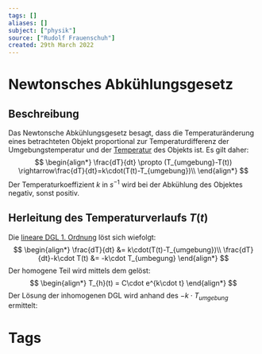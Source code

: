 ```yaml
---
tags: []
aliases: []
subject: ["physik"]
source: ["Rudolf Frauenschuh"]
created: 29th March 2022
---
```


# Newtonsches Abkühlungsgesetz
## Beschreibung
Das Newtonsche Abkühlungsgesetz besagt, dass die Temperaturänderung eines betrachteten Objekt proportional zur Temperaturdifferenz der Umgebungstemperatur und der [Temperatur](Temperatur%20und%20Teilchenmodell.md) des Objekts ist.
Es gilt daher:
$$
\begin{align*}
	\frac{dT}{dt} \propto (T_{umgebung}-T(t)) \rightarrow\frac{dT}{dt}=k\cdot(T(t)-T_{umgebung})\\
\end{align*}
$$
Der Temperaturkoeffizient $k$ in $s^{-1}$ wird bei der Abkühlung des Objektes negativ, sonst positiv.

## Herleitung des Temperaturverlaufs $T(t)$
Die [lineare DGL 1. Ordnung](../mathe/mathe%20(4)/lineare%20DGL%201.%20Ordnung.md) löst sich wiefolgt:
$$
\begin{align*}
	\frac{dT}{dt} &= k\cdot(T(t)-T_{umgebung})\\
	\frac{dT}{dt}-k\cdot T(t) &= -k\cdot T_{umbegung}
\end{align*}
$$
Der homogene Teil wird mittels dem [](../mathe/mathe%20(4)/lineare%20DGL%201.%20Ordnung.md#Lösung%20der%20homogenen%20DGL%201%20Ordnung%20mit%20Exponentialansatz|Exponentialansatzes) gelöst:
$$
\begin{align*}
	T_{h}(t) = C\cdot e^{k\cdot t}
\end{align*}
$$
Der Lösung der inhomogenen DGL wird anhand des [](../mathe/mathe%20(4)/lineare%20DGL%201.%20Ordnung.md#Lösung%20der%20inhomogenen%20DGL%201%20Ordnung|Störterms) $-k\cdot T_{umgebung}$ ermittelt:
# Tags
